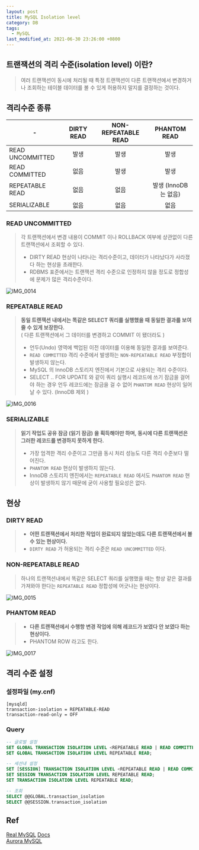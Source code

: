 ```yaml
---
layout: post
title: MySQL Isolation level
category: DB
tags:
  - MySQL
last_modified_at: 2021-06-30 23:26:00 +0800
---
```


## 트랜잭션의 격리 수준(isolation level) 이란?
> 여러 트랜잭션이 동시에 처리될 때 특정 트랜잭션이 다른 트랜잭션에서 변경하거나 조회하는 테이블 데이터를 볼 수 있게 허용하지 말지를 결정하는 것이다.


## 격리수준 종류

|-|DIRTY READ|NON-REPEATABLE READ|PHANTOM READ|
|---|:---:|:---:|:---:|
|READ UNCOMMITTED|발생|발생|발생|
|READ COMMITTED|없음|발생|발생|
|REPEATABLE READ|없음|없음|발생  (InnoDB는 없음)|
|SERIALIZABLE|없음|없음|없음|

### READ UNCOMMITTED
> 각 트랜잭션에서 변경 내용이 COMMIT 이나 ROLLBACK 여부에 상관없이 다른 트랜잭션에서 조회할 수 있다.
> - DIRTY READ 현상이 나타나는 격리수준이고, 데이터가 나타났다가 사라졌다 하는 현상을 초래한다.
> - RDBMS 표준에서는 트랜잭션 격리 수준으로 인정하지 않을 정도로 정합성에 문제가 많은 격리수준이다.

![IMG_0014](https://user-images.githubusercontent.com/50814622/209699103-fb4f5800-815d-4f49-9999-a6ae28b5208e.jpg)


### REPEATABLE READ
> **동일 트랜잭션 내에서는 똑같은 SELECT 쿼리를 실행했을 때 동일한 결과를 보여줄 수 있게 보장한다.**  
> ( 다른 트랜잭션에서 그 데이터를 변경하고 COMMIT 이 됐더라도 )
> - 언두(Undo) 영역에 백업된 이전 데이터를 이용해  동일한 결과를 보여준다.
> - `READ COMMITTED` 격리 수준에서 발생하는  `NON-REPEATABLE READ` 부정합이 발생하지 않는다.
> - MySQL 의 InnoDB 스토리지 엔진에서 기본으로 사용되는 격리 수준이다.
> - SELECT ..  FOR UPDATE 와 같이 쿼리 실행시 레코드에 쓰기 잠금을 걸어야 하는 경우 언두 레코드에는 잠금을 걸 수 없어  `PHANTOM READ` 현상이 일어날 수 있다. (InnoDB 제외 )

![IMG_0016](https://user-images.githubusercontent.com/50814622/209699273-0a29630b-89e8-4911-beee-fc2cadc8aa21.jpg)

### SERIALIZABLE
> **읽기 작업도 공유 잠금 (읽기 잠금) 을 획득해야만 하며, 동시에 다른 트랜잭션은 그러한 레코드를 변경하지 못하게 한다.**
> - 가장 엄격한 격리 수준이고 그만큼 동시 처리 성능도 다른 격리 수준보다 떨어진다.
> - `PHANTOM READ` 현상이 발생하지 않는다.
> - InnoDB 스토리지 엔진에서는 `REPEATABLE READ` 에서도 `PHANTOM READ`  현상이 발생하지 않기 때문에 굳이 사용할 필요성은 없다.

## 현상

### DIRTY READ
> - **어떤 트랜잭션에서 처리한 작업이 완료되지 않았는데도 다른 트랜잭션에서 볼 수 있는 현상이다.**
> - `DIRTY READ` 가 허용되는 격리 수준은 `READ UNCOMMITTED` 이다.

### NON-REPEATABLE READ
> 하나의 트랜잭션내에서 똑같은 SELECT 쿼리를 실행했을 때는 항상 같은 결과를 가져와야 한다는 `REPEATABLE READ` 정합성에 어긋나는 현상이다.

![IMG_0015](https://user-images.githubusercontent.com/50814622/209699727-917977bb-a598-46f4-991d-f36df4cb7035.jpg)

### PHANTOM READ
> - **다른 트랜잭션에서 수행항 변경 작업에 의해 레코드가 보였다 안 보였다 하는 현상이다.**
> - PHANTOM ROW 라고도 한다.


![IMG_0017](https://user-images.githubusercontent.com/50814622/209699788-4e0b991a-ab5e-4637-922b-a5150b69bf14.jpg)


## 격리 수준 설정

### 설정파일 (my.cnf)
```
[mysqld]
transaction-isolation = REPEATABLE-READ
transaction-read-only = OFF
```

### Query
```sql
-- 글로벌 설정
SET GLOBAL TRANSACTION ISOLATION LEVEL <REPEATABLE READ | READ COMMITTED | READ UNCOMMITTED| SERIALIZABLE>;
SET GLOBAL TRANSACTION ISOLATION LEVEL REPEATABLE READ;

-- 세션내 설정
SET [SESSION] TRANSACTION ISOLATION LEVEL <REPEATABLE READ | READ COMMITTED | READ UNCOMMITTED| SERIALIZABLE>;
SET SESSION TRANSACTION ISOLATION LEVEL REPEATABLE READ;
SET TRANSACTION ISOLATION LEVEL REPEATABLE READ;

-- 조회
SELECT @@GLOBAL.transaction_isolation
SELECT @@SESSION.transaction_isolation
```

## Ref
[Real MySQL](https://www.yes24.com/Product/Goods/103415627)
[Docs](https://dev.mysql.com/doc/refman/8.0/en/set-transaction.html#set-transaction-isolation-level)  
[Aurora MySQL](https://docs.aws.amazon.com/ko_kr/AmazonRDS/latest/AuroraUserGuide/AuroraMySQL.Reference.html)
